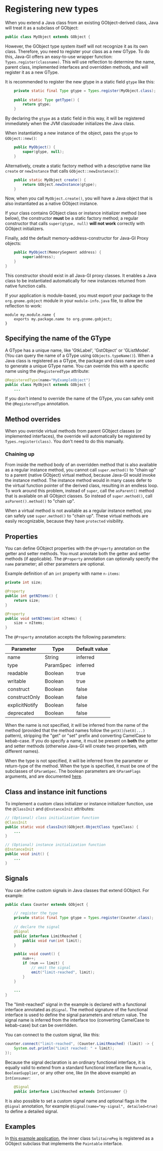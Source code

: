 # Registering new types

When you extend a Java class from an existing GObject-derived class, Java will treat it as a subclass of GObject:

```java
public class MyObject extends GObject {
```

However, the GObject type system itself will not recognize it as its own class. Therefore, you need to register your class as a new GType. To do this, Java-GI offers an easy-to-use wrapper function: `Types.register(classname)`. This will use reflection to determine the name, parent class, implemented interfaces and overridden methods, and will register it as a new GType.

It is recommended to register the new gtype in a static field `gtype` like this:

```java
    private static final Type gtype = Types.register(MyObject.class);
    
    public static Type getType() {
        return gtype;
    }
```

By declaring the `gtype` as a static field in this way, it will be registered immediately when the JVM classloader initializes the Java class.

When instantiating a new instance of the object, pass the `gtype` to `GObject::new()`:

```java
    public MyObject() {
        super(gtype, null);
    }
```

Alternatively, create a static factory method with a descriptive name like `create` or `newInstance` that calls `GObject::newInstance()`:

```java
    public static MyObject create() {
        return GObject.newInstance(gtype);
    }
```

Now, when you call `MyObject.create()`, you will have a Java object that is also instantiated as a native GObject instance.

If your class contains GObject class or instance initializer method (see below), the constructor **must** be a static factory method; a regular constructor that calls `super(gtype, null)` **will not work** correctly with GObject initializers.

Finally, add the default memory-address-constructor for Java-GI Proxy objects:

```java
    public MyObject(MemorySegment address) {
        super(address);
    }
}
```

This constructor should exist in all Java-GI proxy classes. It enables a Java class to be instantiated automatically for new instances returned from native function calls.

If your application is module-based, you must export your package to the `org.gnome.gobject` module in your `module-info.java` file, to allow the reflection to work:

```
module my.module.name {
    exports my.package.name to org.gnome.gobject;
}
```

## Specifying the name of the GType

A GType has a unique name, like 'GtkLabel', 'GstObject' or 'GListModel'. (You can query the name of a GType using `GObjects.typeName()`). When a Java class is registered as a GType, the package and class name are used to generate a unique GType name. You can override this with a specific name using the `@RegisteredType` attribute:

```java
@RegisteredType(name="MyExampleObject")
public class MyObject extends GObject {
    ...
```

If you don't intend to override the name of the GType, you can safely omit the `@RegisteredType` annotation.

## Method overrides

When you override virtual methods from parent GObject classes (or implemented interfaces), the override will automatically be registered by `Types.register(class)`. You don't need to do this manually.

### Chaining up

From inside the method body of an overridden method that is also available as a regular instance method, you cannot call `super.method()` to "chain up" to a parent (native GObject) virtual method, because Java-GI would invoke the instance method. The instance method would in many cases defer to the virtual function pointer of the derived class, resulting in an endless loop. To work around this problem, instead of `super`, call the `asParent()` method that is available on all GObject classes. So instead of `super.method()`, call `asParent().method()` to "chain up".

When a virtual method is not available as a regular instance method, you can safely use `super.method()` to "chain up". These virtual methods are easily recognizable, because they have `protected` visibility.

## Properties

You can define GObject properties with the `@Property` annotation on the getter and setter methods. You must annotate both the getter and setter methods (if applicable). The `@Property` annotation can optionally specify the `name` parameter; all other parameters are optional.

Example definition of an `int` property with name `n-items`:

```java
private int size;

@Property
public int getNItems() {
    return size;
}

@Property
public void setNItems(int nItems) {
    size = nItems;
}
```

The `@Property` annotation accepts the following parameters:

| Parameter      | Type      | Default value |
|----------------|-----------|---------------|
| name           | String    | inferred      |
| type           | ParamSpec | inferred      |
| readable       | Boolean   | true          |
| writable       | Boolean   | true          |
| construct      | Boolean   | false         |
| constructOnly  | Boolean   | false         |
| explicitNotify | Boolean   | false         |
| deprecated     | Boolean   | false         |

When the name is not specified, it will be inferred from the name of the method (provided that the method names follow the `getX()`/`setX(...)` pattern), stripping the "get" or "set" prefix and converting CamelCase to kebab-case. If you do specify a name, it must be present on **both** the getter and setter methods (otherwise Java-GI will create two properties, with different names).

When the type is not specified, it will be inferred from the parameter or return-type of the method. When the type is specified, it must be one of the subclasses of `GParamSpec`. The boolean parameters are `GParamFlags` arguments, and are documented [here](https://docs.gtk.org/gobject/flags.ParamFlags.html).

## Class and instance init functions

To implement a custom class initializer or instance initializer function, use the `@ClassInit` and `@InstanceInit` attributes:

```java
// (Optional) class initialization function    
@ClassInit
public static void classInit(GObject.ObjectClass typeClass) {
    ...
}

// (Optional) instance initialization function    
@InstanceInit
public void init() {
    ...
}
```

## Signals

You can define custom signals in Java classes that extend GObject. For example:

```java
public class Counter extends GObject {

    // register the type
    private static final Type gtype = Types.register(Counter.class);
    
    // declare the signal
    @Signal
    public interface LimitReached {
        public void run(int limit);
    }

    public void count() {
        num++;
        if (num == limit) {
            // emit the signal
            emit("limit-reached", limit);
        }
    }
    
    ...
}
```

The "limit-reached" signal in the example is declared with a functional interface annotated as `@Signal`. The method signature of the functional interface is used to define the signal parameters and return value. The signal name is inferred from the interface too (converting CamelCase to kebab-case) but can be overridden.

You can connect to the custom signal, like this:

```java
counter.connect("limit-reached", (Counter.LimitReached) (limit) -> {
    System.out.println("Limit reached: " + limit);
});
```

Because the signal declaration is an ordinary functional interface, it is equally valid to extend from a standard functional interface like `Runnable`, `BooleanSupplier`, or any other one, like (in the above example) an `IntConsumer`:

```java
    @Signal
    public interface LimitReached extends IntConsumer {}
```

It is also possible to set a custom signal name and optional flags in the `@Signal` annotation, for example `@Signal(name="my-signal", detailed=true)` to define a detailed signal.

## Examples

In [this example application](https://github.com/jwharm/java-gi-examples/tree/main/PegSolitaire), the inner class `SolitairePeg` is registered as a GObject subclass that implements the `Paintable` interface.
